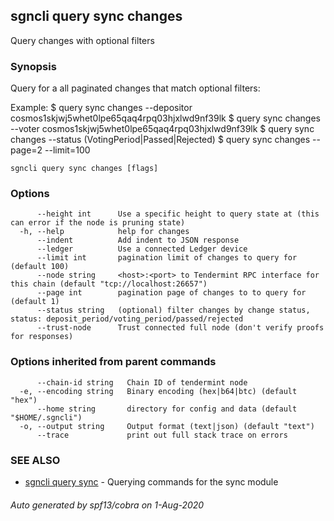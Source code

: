 ## sgncli query sync changes

Query changes with optional filters

### Synopsis

Query for a all paginated changes that match optional filters:

Example:
$ <appcli> query sync changes --depositor cosmos1skjwj5whet0lpe65qaq4rpq03hjxlwd9nf39lk
$ <appcli> query sync changes --voter cosmos1skjwj5whet0lpe65qaq4rpq03hjxlwd9nf39lk
$ <appcli> query sync changes --status (VotingPeriod|Passed|Rejected)
$ <appcli> query sync changes --page=2 --limit=100

```
sgncli query sync changes [flags]
```

### Options

```
      --height int      Use a specific height to query state at (this can error if the node is pruning state)
  -h, --help            help for changes
      --indent          Add indent to JSON response
      --ledger          Use a connected Ledger device
      --limit int       pagination limit of changes to query for (default 100)
      --node string     <host>:<port> to Tendermint RPC interface for this chain (default "tcp://localhost:26657")
      --page int        pagination page of changes to to query for (default 1)
      --status string   (optional) filter changes by change status, status: deposit_period/voting_period/passed/rejected
      --trust-node      Trust connected full node (don't verify proofs for responses)
```

### Options inherited from parent commands

```
      --chain-id string   Chain ID of tendermint node
  -e, --encoding string   Binary encoding (hex|b64|btc) (default "hex")
      --home string       directory for config and data (default "$HOME/.sgncli")
  -o, --output string     Output format (text|json) (default "text")
      --trace             print out full stack trace on errors
```

### SEE ALSO

* [sgncli query sync](sgncli_query_sync.md)	 - Querying commands for the sync module

###### Auto generated by spf13/cobra on 1-Aug-2020
